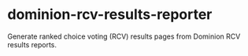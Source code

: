 # dominion-rcv-results-reporter
Generate ranked choice voting (RCV) results pages from Dominion RCV results reports.
